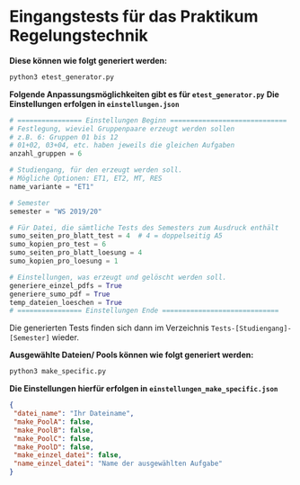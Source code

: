 # Eingangstests für das Praktikum Regelungstechnik

**Diese können wie folgt generiert werden:**

```bash
python3 etest_generator.py
```

**Folgende Anpassungsmöglichkeiten gibt es für ``etest_generator.py``**
**Die Einstellungen erfolgen in ``einstellungen.json``**

```python
# ================ Einstellungen Beginn =============================
# Festlegung, wieviel Gruppenpaare erzeugt werden sollen
# z.B. 6: Gruppen 01 bis 12
# 01+02, 03+04, etc. haben jeweils die gleichen Aufgaben
anzahl_gruppen = 6

# Studiengang, für den erzeugt werden soll.
# Mögliche Optionen: ET1, ET2, MT, RES
name_variante = "ET1"

# Semester
semester = "WS 2019/20"

# Für Datei, die sämtliche Tests des Semesters zum Ausdruck enthält
sumo_seiten_pro_blatt_test = 4  # 4 = doppelseitig A5
sumo_kopien_pro_test = 6
sumo_seiten_pro_blatt_loesung = 4
sumo_kopien_pro_loesung = 1

# Einstellungen, was erzeugt und gelöscht werden soll.
generiere_einzel_pdfs = True
generiere_sumo_pdf = True
temp_dateien_loeschen = True
# ================ Einstellungen Ende =============================
```

Die generierten Tests finden sich dann im Verzeichnis
``Tests-[Studiengang]-[Semester]`` wieder.

**Ausgewählte Dateien/ Pools können wie folgt generiert werden:**
```bash
python3 make_specific.py
```
**Die Einstellungen hierfür erfolgen in ``einstellungen_make_specific.json``**

```json
{
 "datei_name": "Ihr Dateiname",
 "make_PoolA": false,
 "make_PoolB": false,
 "make_PoolC": false,
 "make_PoolD": false,
 "make_einzel_datei": false,
 "name_einzel_datei": "Name der ausgewählten Aufgabe"
}
```
